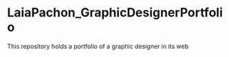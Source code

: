 # LaiaPachon_GraphicDesignerPortfolio
This repository holds a portfolio of a graphic designer in its web
